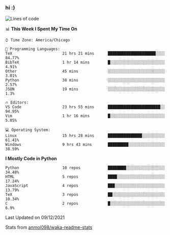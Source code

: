### hi :)

<!--START_SECTION:waka-->
![Lines of code](https://img.shields.io/badge/From%20Hello%20World%20I%27ve%20Written-552%20Thousand%20lines%20of%20code-blue)

📊 **This Week I Spent My Time On** 

```text
⌚︎ Time Zone: America/Chicago

💬 Programming Languages: 
TeX                      21 hrs 21 mins      █████████████████████░░░░   84.77% 
BibTeX                   1 hr 14 mins        █░░░░░░░░░░░░░░░░░░░░░░░░   4.91% 
Other                    45 mins             ░░░░░░░░░░░░░░░░░░░░░░░░░   3.01% 
Python                   38 mins             ░░░░░░░░░░░░░░░░░░░░░░░░░   2.57% 
JSON                     19 mins             ░░░░░░░░░░░░░░░░░░░░░░░░░   1.3%

🔥 Editors: 
VS Code                  23 hrs 55 mins      ███████████████████████░░   94.95% 
Vim                      1 hr 16 mins        █░░░░░░░░░░░░░░░░░░░░░░░░   5.05%

💻 Operating System: 
Linux                    15 hrs 28 mins      ███████████████░░░░░░░░░░   61.41% 
Windows                  9 hrs 43 mins       █████████░░░░░░░░░░░░░░░░   38.59%

```

**I Mostly Code in Python** 

```text
Python                   10 repos            ████████░░░░░░░░░░░░░░░░░   34.48% 
HTML                     5 repos             ████░░░░░░░░░░░░░░░░░░░░░   17.24% 
JavaScript               4 repos             ███░░░░░░░░░░░░░░░░░░░░░░   13.79% 
TeX                      3 repos             ██░░░░░░░░░░░░░░░░░░░░░░░   10.34% 
C                        2 repos             █░░░░░░░░░░░░░░░░░░░░░░░░   6.9%

```



 Last Updated on 09/12/2021
<!--END_SECTION:waka-->

Stats from [anmol098/waka-readme-stats](https://github.com/anmol098/waka-readme-stats)